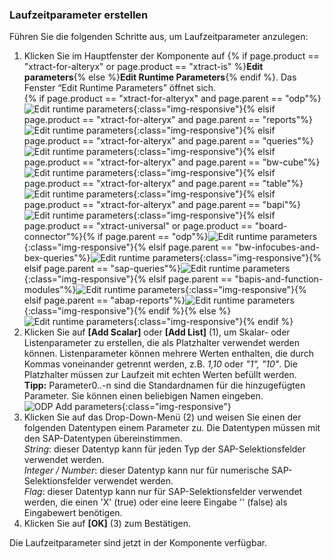 ### Laufzeitparameter erstellen 

Führen Sie die folgenden Schritte aus, um Laufzeitparameter anzulegen:
1. Klicken Sie im Hauptfenster der Komponente auf {% if page.product == "xtract-for-alteryx" or page.product == "xtract-is" %}**Edit parameters**{% else %}**Edit Runtime Parameters**{% endif %}.
Das Fenster “Edit Runtime Parameters” öffnet sich.<br> 
{% if page.product == "xtract-for-alteryx" and page.parent == "odp"%}![Edit runtime parameters](/img/content/xfa/odp-edit-runtime-params.png){:class="img-responsive"}{% elsif page.product == "xtract-for-alteryx" and page.parent == "reports"%}![Edit runtime parameters](/img/content/xfa/report-edit-runtime-params.png){:class="img-responsive"}{% elsif page.product == "xtract-for-alteryx" and page.parent == "queries"%}![Edit runtime parameters](/img/content/xfa/query-edit-runtime-params.png){:class="img-responsive"}{% elsif page.product == "xtract-for-alteryx" and page.parent == "bw-cube"%}![Edit runtime parameters](/img/content/xfa/cube-edit-runtime-params.png){:class="img-responsive"}{% elsif page.product == "xtract-for-alteryx" and page.parent == "table"%}![Edit runtime parameters](/img/content/xfa/table-edit-runtime-params.png){:class="img-responsive"}{% elsif page.product == "xtract-for-alteryx" and page.parent == "bapi"%}![Edit runtime parameters](/img/content/xfa/BAPI-Edit-Parameters.png){:class="img-responsive"}{% elsif page.product == "xtract-universal" or page.product == "board-connector"%}{% if page.parent == "odp"%}![Edit runtime parameters](/img/content/xu/odp-edit-runtime-params.png){:class="img-responsive"}{% elsif page.parent == "bw-infocubes-and-bex-queries"%}![Edit runtime parameters](/img/content/xu/cube-edit-runtime-params.png){:class="img-responsive"}{% elsif page.parent == "sap-queries"%}![Edit runtime parameters](/img/content/xu/queries-edit-runtime-params.png){:class="img-responsive"}{% elsif page.parent == "bapis-and-function-modules"%}![Edit runtime parameters](/img/content/xu/bapi-edit-runtime-params.png){:class="img-responsive"}{% elsif page.parent == "abap-reports"%}![Edit runtime parameters](/img/content/xu/report-edit-runtime-params.png){:class="img-responsive"}{% endif %}{% else %}![Edit runtime parameters](/img/content/xis/odp-edit-runtime-params.png){:class="img-responsive"}{% endif %}
2. Klicken Sie auf **[Add Scalar]** oder **[Add List]** (1), um Skalar- oder Listenparameter zu erstellen, die als Platzhalter verwendet werden können.
Listenparameter können mehrere Werten enthalten, die durch Kommas voneinander getrennt werden, z.B. *1,10* oder *"1", "10"*.
Die Platzhalter müssen zur Laufzeit mit echten Werten befüllt werden.  <br>
**Tipp:** Parameter0..-n sind die Standardnamen für die hinzugefügten Parameter. Sie können einen beliebigen Namen eingeben.
![ODP Add parameters](/img/content/edit-runtime-parameters-list.png){:class="img-responsive"}
3. Klicken Sie auf das Drop-Down-Menü (2) und weisen Sie einen der folgenden Datentypen einem Parameter zu. Die Datentypen müssen mit den SAP-Datentypen übereinstimmen. <br>
*String*: dieser Datentyp kann für jeden Typ der SAP-Selektionsfelder verwendet werden.<br>
*Integer / Number*: dieser Datentyp kann nur für numerische SAP-Selektionsfelder verwendet werden.<br>
*Flag*: dieser Datentyp kann nur für SAP-Selektionsfelder verwendet werden, die einen 'X'&nbsp;(true) oder eine leere Eingabe ''&nbsp;(false) als Eingabewert benötigen. 
4. Klicken Sie auf **[OK]** (3) zum Bestätigen.

Die Laufzeitparameter sind jetzt in der Komponente verfügbar.